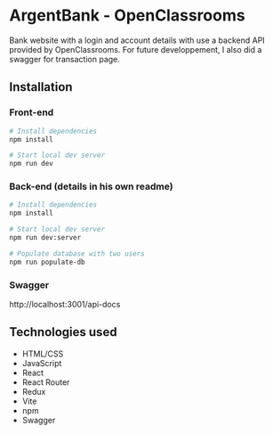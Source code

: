 # ArgentBank - OpenClassrooms
Bank website with a login and account details with use a backend API provided by OpenClassrooms. For future developpement, I also did a swagger for transaction page.

## Installation
### Front-end
```bash
# Install dependencies
npm install

# Start local dev server
npm run dev
```
### Back-end (details in his own readme)
```bash
# Install dependencies
npm install

# Start local dev server
npm run dev:server

# Populate database with two users
npm run populate-db
```
### Swagger
http://localhost:3001/api-docs

## Technologies used
- HTML/CSS
- JavaScript
- React
- React Router
- Redux
- Vite
- npm
- Swagger
